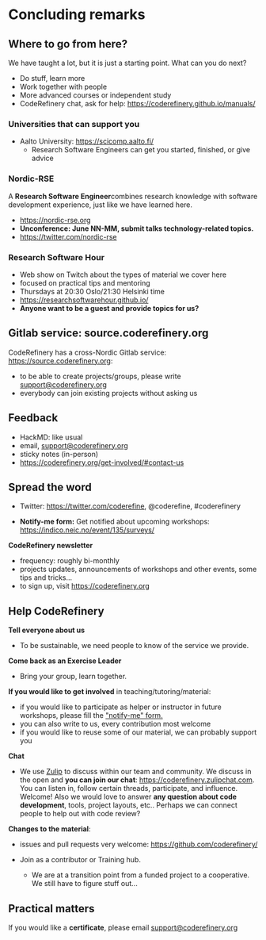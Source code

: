 # Concluding remarks


## Where to go from here?

We have taught a lot, but it is just a starting point.  What can you
do next?

* Do stuff, learn more
* Work together with people
* More advanced courses or independent study
* CodeRefinery chat, ask for help: https://coderefinery.github.io/manuals/

### Universities that can support you

* Aalto University: https://scicomp.aalto.fi/
  * Research Software Engineers can get you started, finished, or give
    advice

### Nordic-RSE

A **Research Software Engineer**combines research knowledge with
software development experience, just like we have learned here.

- https://nordic-rse.org
- **Unconference: June NN-MM, submit talks technology-related
  topics.**
- https://twitter.com/nordic-rse

### Research Software Hour

- Web show on Twitch about the types of material we cover here
- focused on practical tips and mentoring
- Thursdays at 20:30 Oslo/21:30 Helsinki time
- https://researchsoftwarehour.github.io/
- **Anyone want to be a guest and provide topics for us?**



## Gitlab service: source.coderefinery.org

CodeRefinery has a cross-Nordic Gitlab service: https://source.coderefinery.org:

- to be able to create projects/groups, please write support@coderefinery.org
- everybody can join existing projects without asking us



## Feedback

- HackMD: like usual
- email, support@coderefinery.org
- sticky notes (in-person)
- https://coderefinery.org/get-involved/#contact-us



## Spread the word

- Twitter: https://twitter.com/coderefine, @coderefine, #coderefinery

- **Notify-me form:** Get notified about upcoming workshops: https://indico.neic.no/event/135/surveys/

**CodeRefinery newsletter**
  - frequency: roughly bi-monthly
  - projects updates, announcements of workshops and other events, some tips and tricks...
  - to sign up, visit https://coderefinery.org




## Help CodeRefinery

**Tell everyone about us**
- To be sustainable, we need people to know of the service we provide.

**Come back as an Exercise Leader**
- Bring your group, learn together.

**If you would like to get involved** in teaching/tutoring/material:
  - if you would like to participate as helper or instructor in future workshops, please fill the ["notify-me" form.](https://indico.neic.no/event/135/surveys/)
  - you can also write to us, every contribution most welcome
  - if you would like to reuse some of our material, we can probably support you


**Chat**
- We use [Zulip](https://zulipchat.com) to discuss within our team and community.
  We discuss in the open and **you can join our chat**: https://coderefinery.zulipchat.com.
  You can listen in, follow certain threads, participate, and influence.
  Welcome!  Also we would love to answer **any question about code development**,
  tools, project layouts, etc.. Perhaps we can connect people to help out with code
  review?

**Changes to the material**:
- issues and pull requests very welcome: https://github.com/coderefinery/

- Join as a contributor or Training hub.
  - We are at a transition point from a funded project to a
    cooperative.  We still have to figure stuff out...



## Practical matters

If you would like a **certificate**, please email support@coderefinery.org
